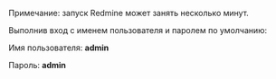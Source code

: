 Примечание: запуск Redmine может занять несколько минут.

Выполнив вход с именем пользователя и паролем по умолчанию:

Имя пользователя: **admin**

Пароль: **admin**
